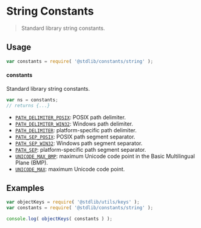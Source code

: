 <!--

@license Apache-2.0

Copyright (c) 2018 The Stdlib Authors.

Licensed under the Apache License, Version 2.0 (the "License");
you may not use this file except in compliance with the License.
You may obtain a copy of the License at

   http://www.apache.org/licenses/LICENSE-2.0

Unless required by applicable law or agreed to in writing, software
distributed under the License is distributed on an "AS IS" BASIS,
WITHOUT WARRANTIES OR CONDITIONS OF ANY KIND, either express or implied.
See the License for the specific language governing permissions and
limitations under the License.

-->

# String Constants

> Standard library string constants.

<section class="usage">

## Usage

```javascript
var constants = require( '@stdlib/constants/string' );
```

#### constants

Standard library string constants.

```javascript
var ns = constants;
// returns {...}
```

<!-- <toc pattern="*"> -->

<div class="namespace-toc">

-   <span class="signature">[`PATH_DELIMITER_POSIX`][@stdlib/constants/string/path-delimiter-posix]</span><span class="delimiter">: </span><span class="description">POSIX path delimiter.</span>
-   <span class="signature">[`PATH_DELIMITER_WIN32`][@stdlib/constants/string/path-delimiter-win32]</span><span class="delimiter">: </span><span class="description">Windows path delimiter.</span>
-   <span class="signature">[`PATH_DELIMITER`][@stdlib/constants/string/path-delimiter]</span><span class="delimiter">: </span><span class="description">platform-specific path delimiter.</span>
-   <span class="signature">[`PATH_SEP_POSIX`][@stdlib/constants/string/path-sep-posix]</span><span class="delimiter">: </span><span class="description">POSIX path segment separator.</span>
-   <span class="signature">[`PATH_SEP_WIN32`][@stdlib/constants/string/path-sep-win32]</span><span class="delimiter">: </span><span class="description">Windows path segment separator.</span>
-   <span class="signature">[`PATH_SEP`][@stdlib/constants/string/path-sep]</span><span class="delimiter">: </span><span class="description">platform-specific path segment separator.</span>
-   <span class="signature">[`UNICODE_MAX_BMP`][@stdlib/constants/string/unicode-max-bmp]</span><span class="delimiter">: </span><span class="description">maximum Unicode code point in the Basic Multilingual Plane (BMP).</span>
-   <span class="signature">[`UNICODE_MAX`][@stdlib/constants/string/unicode-max]</span><span class="delimiter">: </span><span class="description">maximum Unicode code point.</span>

</div>

<!-- </toc> -->

</section>

<!-- /.usage -->

<section class="examples">

## Examples

<!-- TODO: better examples -->

<!-- eslint no-undef: "error" -->

```javascript
var objectKeys = require( '@stdlib/utils/keys' );
var constants = require( '@stdlib/constants/string' );

console.log( objectKeys( constants ) );
```

</section>

<!-- /.examples -->

<section class="links">

<!-- <toc-links> -->

[@stdlib/constants/string/path-delimiter-posix]: https://github.com/stdlib-js/stdlib/tree/develop/lib/node_modules/%40stdlib/constants/string/path-delimiter-posix

[@stdlib/constants/string/path-delimiter-win32]: https://github.com/stdlib-js/stdlib/tree/develop/lib/node_modules/%40stdlib/constants/string/path-delimiter-win32

[@stdlib/constants/string/path-delimiter]: https://github.com/stdlib-js/stdlib/tree/develop/lib/node_modules/%40stdlib/constants/string/path-delimiter

[@stdlib/constants/string/path-sep-posix]: https://github.com/stdlib-js/stdlib/tree/develop/lib/node_modules/%40stdlib/constants/string/path-sep-posix

[@stdlib/constants/string/path-sep-win32]: https://github.com/stdlib-js/stdlib/tree/develop/lib/node_modules/%40stdlib/constants/string/path-sep-win32

[@stdlib/constants/string/path-sep]: https://github.com/stdlib-js/stdlib/tree/develop/lib/node_modules/%40stdlib/constants/string/path-sep

[@stdlib/constants/string/unicode-max-bmp]: https://github.com/stdlib-js/stdlib/tree/develop/lib/node_modules/%40stdlib/constants/string/unicode-max-bmp

[@stdlib/constants/string/unicode-max]: https://github.com/stdlib-js/stdlib/tree/develop/lib/node_modules/%40stdlib/constants/string/unicode-max

<!-- </toc-links> -->

</section>

<!-- /.links -->
